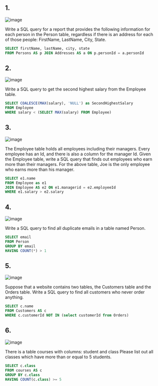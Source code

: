 ## 1. 
![image](https://github.com/breannly/query-sql/assets/98646323/d29c31bf-4ecd-4d64-a9d2-5a36dfe8c0d0)

Write a SQL query for a report that provides the following information for each person in the Person table, regardless if there is an address for each of those people: FirstName, LastName, City, State.

``` sql
SELECT firstName, lastName, city, state
FROM Persons AS p JOIN Addresses AS a ON p.personId = a.personId
```

## 2.

![image](https://github.com/breannly/query-sql/assets/98646323/af86c605-4a56-44ff-a7b8-838a90d9e62d)

Write a SQL query to get the second highest salary from the Employee table.

``` sql
SELECT COALESCE(MAX(salary), 'NULL') as SecondHighestSalary
FROM Employee
WHERE salary < (SELECT MAX(salary) FROM Employee)
```

## 3.
![image](https://github.com/breannly/query-sql/assets/98646323/34b3472a-1d14-48bb-9cf0-f765cb9e2479)

The Employee table holds all employees including their managers. Every employee has an Id, and there is also a column for the manager Id.
Given the Employee table, write a SQL query that finds out employees who earn more than their managers. For the above table, Joe is the only employee who earns more than his manager.

``` sql
SELECT e1.name
FROM Employee as e1
JOIN Employee AS e2 ON e1.managerid = e2.employeeId
WHERE e1.salary > e2.salary
```

## 4.
![image](https://github.com/breannly/query-sql/assets/98646323/e10132ec-f89d-4d61-bdab-e2a96f31afea)

Write a SQL query to find all duplicate emails in a table named Person.

``` sql
SELECT email
FROM Person
GROUP BY email
HAVING COUNT(*) > 1
```
## 5.
![image](https://github.com/breannly/query-sql/assets/98646323/19df29aa-c60e-4e05-b015-0b41d39cec6b)

Suppose that a website contains two tables, the Customers table and the Orders table. Write a SQL query to find all customers who never order anything.

``` sql
SELECT c.name
FROM Customers AS c
WHERE c.customerId NOT IN (select customerId from Orders)
```

## 6.
![image](https://github.com/breannly/query-sql/assets/98646323/0a924c43-0b92-42fb-ad80-bef847e30efb)

There is a table courses with columns: student and class
Please list out all classes which have more than or equal to 5 students.

``` sql
SELECT c.class
FROM courses AS c
GROUP BY c.class
HAVING COUNT(c.class) >= 5
```
